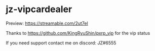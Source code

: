 # jz-vipcardealer

Preview: https://streamable.com/2ut7el

Thanks to https://github.com/KingRyuShin/pxrp_vip for the vip status

If you need support contact me on discord: JZ#6555

